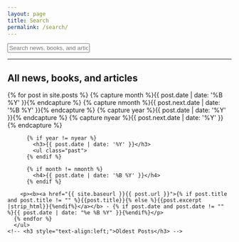 ```yaml
---
layout: page
title: Search
permalink: /search/
---
```


<div id="search-container">
    <input type="text" id="search-input" placeholder="Search news, books, and articles...">
    <div id="results-container"></div>
</div>

<script src="{{ site.baseurl }}/assets/simple-jekyll-search.min.js" type="text/javascript"></script>

<script>
    SimpleJekyllSearch({
    searchInput: document.getElementById('search-input'),
    resultsContainer: document.getElementById('results-container'),
    searchResultTemplate: '<div style="text-align: left !important;"><a href="{url}"><h3>{title}</h3></a><span style="text-align:left !important;">{date}</span></div>',
    json: '{{ site.baseurl }}/search.json'
    });
</script>

<hr>

<div id="archives">
  <section id="archive">
     <h2 style="text-align:left;">All news, books, and articles</h2>
     {% for post in site.posts %}
          {% capture month %}{{ post.date | date: '%B %Y' }}{% endcapture %}
          {% capture nmonth %}{{ post.next.date | date: '%B %Y' }}{% endcapture %}
          {% capture year %}{{ post.date | date: '%Y' }}{% endcapture %}
          {% capture nyear %}{{ post.next.date | date: '%Y' }}{% endcapture %}
            
          {% if year != nyear %}
            <h3>{{ post.date | date: '%Y' }}</h3>
            <ul class="past">
          {% endif %}
        
          {% if month != nmonth %}
            <h4>{{ post.date | date: '%B %Y' }}</h4>
          {% endif %}
              
        <p><b><a href="{{ site.baseurl }}{{ post.url }}">{% if post.title and post.title != "" %}{{post.title}}{% else %}{{post.excerpt |strip_html}}{%endif%}</a></b> - {% if post.date and post.date != "" %}{{ post.date | date: "%e %B %Y" }}{%endif%}</p>
      {% endfor %}
      </ul>
    <!-- <h3 style="text-align:left;">Oldest Posts</h3> -->
  </section>
</div>
